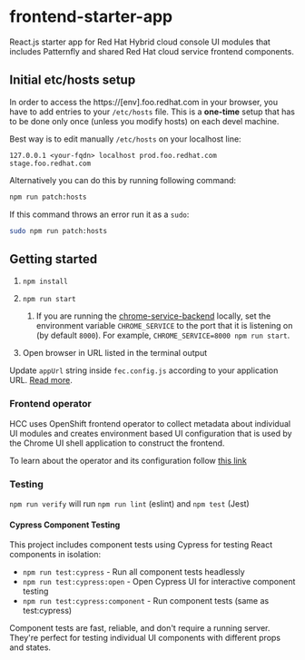 # frontend-starter-app 

React.js starter app for Red Hat Hybrid cloud console UI modules that includes Patternfly and shared Red Hat cloud service frontend components.

## Initial etc/hosts setup

In order to access the https://[env].foo.redhat.com in your browser, you have to add entries to your `/etc/hosts` file. This is a **one-time** setup that has to be done only once (unless you modify hosts) on each devel machine.

Best way is to edit manually `/etc/hosts` on your localhost line:

```
127.0.0.1 <your-fqdn> localhost prod.foo.redhat.com stage.foo.redhat.com
```

Alternatively you can do this by running following command:
```bash
npm run patch:hosts
```

If this command throws an error run it as a `sudo`:
```bash
sudo npm run patch:hosts
```

## Getting started

1. ```npm install```

2. ```npm run start```
   1. If you are running the [chrome-service-backend](https://github.com/RedHatInsights/chrome-service-backend) locally, set the environment variable `CHROME_SERVICE` to the port that it is listening on (by default `8000`). For example, `CHROME_SERVICE=8000 npm run start`.

3. Open browser in URL listed in the terminal output

Update `appUrl` string inside `fec.config.js` according to your application URL. [Read more](http://front-end-docs-insights.apps.ocp4.prod.psi.redhat.com/ui-onboarding/fec-binary#TODO:documentalloptions).

### Frontend operator

HCC uses OpenShift frontend operator to collect metadata about individual UI modules and creates environment based UI configuration that is used by the Chrome UI shell application to construct the frontend.

To learn about the operator and its configuration follow [this link](./docs/frontend-operator/index.md)

### Testing

`npm run verify` will run `npm run lint` (eslint) and `npm test` (Jest)

#### Cypress Component Testing

This project includes component tests using Cypress for testing React components in isolation:

- `npm run test:cypress` - Run all component tests headlessly
- `npm run test:cypress:open` - Open Cypress UI for interactive component testing
- `npm run test:cypress:component` - Run component tests (same as test:cypress)

Component tests are fast, reliable, and don't require a running server. They're perfect for testing individual UI components with different props and states.
